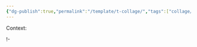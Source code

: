 ```yaml
---
{"dg-publish":true,"permalink":"/template/t-collage/","tags":["collage/year-2025"],"created":"2024-06-28T12:56:50.000-04:00","updated":"2025-08-23T10:21:50.638-04:00"}
---
```



Context:

!\-
